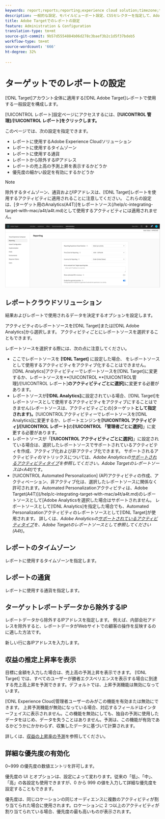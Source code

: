 ```yaml
---
keywords: report;reports;reporting;experience cloud solution;timezone;time zone;currency;exclude IPs;estimated lift in revenue;revenue;lift in revenue;fine-grained priorities;fine-grained
description: 一般的な設定、モバイルビューポート設定、CSSセレクターを指定して、Adobe TargetVisual Experience Composer(VEC)を設定します。
title: Adobe Targetでのレポートの設定
feature: Administration & Configuration
translation-type: tm+mt
source-git-commit: 9b57d5554884b06d278c3baef3b2c1d5f37bdeb5
workflow-type: tm+mt
source-wordcount: '666'
ht-degree: 32%

---
```



# ターゲットでのレポートの設定

[!DNL Target]アカウント全体に適用する[!DNL Adobe Target]レポートで使用する一般設定を構成します。

[!UICONTROL レポート]設定ページにアクセスするには、**[!UICONTROL 管理]**/**[!UICONTROL レポート]をクリックします。**

このページでは、次の設定を指定できます。

* レポートに使用するAdobe Experience Cloudソリューション
* レポートに使用するタイムゾーン
* レポートに使用する通貨
* レポートから除外するIPアドレス
* レポートの売上高の予測上昇を表示するかどうか
* 優先度の細かい設定を有効にするかどうか

>[!NOTE]
>
>除外するタイムゾーン、通貨およびIPアドレスは、[!DNL Target]レポートを使用するアクティビティに適用されることに注意してください。 これらの設定は、[ターゲット用のAnalytics(A4T)]をレポートソース(/help/c-integrating-target-with-mac/a4t/a4t.md)として使用するアクティビティには適用されません。

![レポートページ](/help/administrating-target/assets/reporting.png)

## レポートクラウドソリューション

結果およびレポートで使用されるデータを決定するオプションを設定します。

アクティビティのレポートソースを[!DNL Target]または[!DNL Adobe Analytics]から選択します。 アクティビティごとにレポートソースを選択することもできます。

レポートソースを選択する際には、次の点に注意してください。

* ここでレポートソースを **[!DNL Target]** に設定した場合、 をレポートソースとして使用するアクティビティをアクティブ化することはできません。[!DNL Analytics]アクティビティーでレポートソースを[!DNL Target]に変更するか、レポートソースを&#x200B;**[!UICONTROL **[!UICONTROL &#x200B;管理]/[!UICONTROL レポート&#x200B;]**のアクティビティごとに選択]**&#x200B;に変更する必要があります。
* レポートソースが&#x200B;**[!DNL Analytics]**&#x200B;に設定されている場合、[!DNL Target]をレポートソースとして使用するアクティビティをアクティブにすることはできません(レポートソースは、アクティビティごとの]ターゲット&#x200B;**として指定されます)。**[!UICONTROL &#x200B;アクティビティーでレポートソースを[!DNL Analytics]に変更するか、レポートエンジンを&#x200B;**[!UICONTROL アクティビティ]/[!UICONTROL レポート]**&#x200B;の&#x200B;**[!UICONTROL 「管理者ごとに選択]**」に変更する必要があります。
* レポートソースが「**[!UICONTROL アクティビティごとに選択]**」に設定されている場合は、選択したレポートソースでサポートされているアクティビティを作成、アクティブ化および非アクティブ化できます。 サポートされるアクティビティのマトリックスについては、*Adobe Analyticsの[サポートされるアクティビティタイプ](/help/c-integrating-target-with-mac/a4t/a4t.md#section_F487896214BF4803AF78C552EF1669AA)を参照してください。Adobe Targetのレポートソースは&lt;A4t)*&#x200B;です。
* [!UICONTROL Automated Personalization] (AP)アクティビティの作成、アクティベーション、非アクティブ化は、選択したレポートソースに関係なく許可されます。Automated Personalizationアクティビティは、Adobe Target(A4T)](/help/c-integrating-target-with-mac/a4t/a4t.md)のレポートソースとして[Adobe Analyticsを選択した場合はサポートされません。 レポートソースとして[!DNL Analytics]を指定した場合でも、Automated Personalizationアクティビティのレポートソースとして[!DNL Target]が使用されます。 詳しくは、*Adobe Analyticsの[サポートされているアクティビティタイプ](/help/c-integrating-target-with-mac/a4t/a4t.md#section_F487896214BF4803AF78C552EF1669AA)を、Adobe Targetのレポートソースとして参照してください(A4t)*。

## レポートのタイムゾーン

レポートに使用するタイムゾーンを指定します。

## レポートの通貨

レポートに使用する通貨を指定します。

## ターゲットレポートデータから除外するIP

レポートデータから除外するIPアドレスを指定します。 例えば、内部会社アドレスを除外すると、レポートデータがWebサイトでの顧客の操作を反映するのに適した方法です。

新しい行に各IPアドレスを入力します。

## 収益の推定上昇率を表示

目標に金額を入力した場合は、売上高の予測上昇を表示できます。 [!DNL Target] では、すべてのユーザーが勝者エクスペリエンスを表示する場合に到達する売上高上昇を予測できます。デフォルトでは、上昇予測機能は無効になっています。

[!DNL Experience Cloud]管理者ユーザーのみがこの機能を有効または無効にできます。 上昇予測機能が無効になっている場合、対応するフィールドはインターフェイスに表示されません。この機能を無効にしても、独自の予測に使用したデータをはじめ、データを失うことはありません。予測は、この機能が有効であるかどうかにかかわらず、収集したデータに基づいて計算されます。

詳しくは、[収益の上昇率の予測](/help/administrating-target/r-target-account-preferences/estimating-lift-in-revenue.md)を参照してください。

## 詳細な優先度の有効化

0~999 の優先度の数値エントリを許可します。

優先度の UI とオプションは、設定によって変わります。従来の「低」、「中」、「高」の各設定も使用できますが、0 から 999 の値を入力して詳細な優先度を設定することもできます。

優先度は、同じロケーションの同じオーディエンスに複数のアクティビティが割り当てられた場合に使用されます。ロケーションに 2 つ以上のアクティビティが割り当てられている場合、優先度の最も高いものが表示されます。
